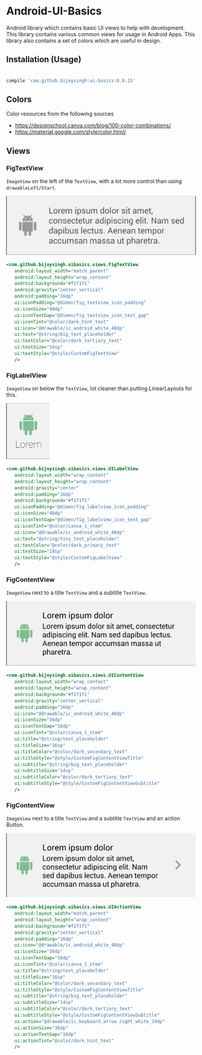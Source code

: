# Android-UI-Basics
Android library which contains basic UI views to help with development. This library contains various common views for usage in Android Apps.
This library also contains a set of colors which are useful in design.

## Installation (Usage)
```gradle

compile 'com.github.bijoysingh:ui-basics:0.0.13'

```

## Colors
Color resources from the following sources
- https://designschool.canva.com/blog/100-color-combinations/
- https://material.google.com/style/color.html/

## Views
### FigTextView
`ImageView` on the left of the `TextView`, with a lot more control than using `drawableLeft/Start`.

![FigTextView](readme/FigTextView.png)
```xml
<com.github.bijoysingh.uibasics.views.FigTextView
   android:layout_width="match_parent"
   android:layout_height="wrap_content"
   android:background="#f1f1f1"
   android:gravity="center_vertical"
   android:padding="16dp"
   ui:iconPadding="@dimen/fig_textview_icon_padding"
   ui:iconSize="48dp"
   ui:iconTextGap="@dimen/fig_textview_icon_text_gap"
   ui:iconTint="@color/dark_hint_text"
   ui:icon="@drawable/ic_android_white_48dp"
   ui:text="@string/big_text_placeholder"
   ui:textColor="@color/dark_tertiary_text"
   ui:textSize="16sp"
   ui:textStyle="@style/CustomFigTextView"
   />
```

### FigLabelView
`ImageView` on below the `TextView`, lot cleaner than putting LinearLayouts for this.

![FigTextView](readme/FigLabelView.png)
```xml
<com.github.bijoysingh.uibasics.views.UILabelView
   android:layout_width="wrap_content"
   android:layout_height="wrap_content"
   android:gravity="center"
   android:padding="16dp"
   android:background="#f1f1f1"
   ui:iconPadding="@dimen/fig_labelview_icon_padding"
   ui:iconSize="48dp"
   ui:iconTextGap="@dimen/fig_labelview_icon_text_gap"
   ui:iconTint="@color/canva_1_stem"
   ui:icon="@drawable/ic_android_white_48dp"
   ui:text="@string/tiny_text_placeholder"
   ui:textColor="@color/dark_primary_text"
   ui:textSize="18sp"
   ui:textStyle="@style/CustomFigLabelView"
   />
```

### FigContentView
`ImageView` next to a title `TextView` and a subtitle `TextView`.

![FigTextView](readme/FigContentView.png)
```xml
<com.github.bijoysingh.uibasics.views.UIContentView
   android:layout_width="wrap_content"
   android:layout_height="wrap_content"
   android:background="#f1f1f1"
   android:gravity="center_vertical"
   android:padding="16dp"
   ui:icon="@drawable/ic_android_white_48dp"
   ui:iconSize="36dp"
   ui:iconTextGap="16dp"
   ui:iconTint="@color/canva_1_stem"
   ui:title="@string/text_placeholder"
   ui:titleSize="16sp"
   ui:titleColor="@color/dark_secondary_text"
   ui:titleStyle="@style/CustomFigContentViewTitle"
   ui:subtitle="@string/big_text_placeholder"
   ui:subtitleSize="14sp"
   ui:subtitleColor="@color/dark_tertiary_text"
   ui:subtitleStyle="@style/CustomFigContentViewSubtitle"
   />
```

### FigContentView
`ImageView` next to a title `TextView` and a subtitle `TextView` and an action Button.

![FigActionView](readme/FigActionView.png)
```xml
<com.github.bijoysingh.uibasics.views.UIActionView
   android:layout_width="match_parent"
   android:layout_height="wrap_content"
   android:background="#f1f1f1"
   android:gravity="center_vertical"
   android:padding="16dp"
   ui:icon="@drawable/ic_android_white_48dp"
   ui:iconSize="36dp"
   ui:iconTextGap="16dp"
   ui:iconTint="@color/canva_1_stem"
   ui:title="@string/text_placeholder"
   ui:titleSize="16sp"
   ui:titleColor="@color/dark_secondary_text"
   ui:titleStyle="@style/CustomFigContentViewTitle"
   ui:subtitle="@string/big_text_placeholder"
   ui:subtitleSize="14sp"
   ui:subtitleColor="@color/dark_tertiary_text"
   ui:subtitleStyle="@style/CustomFigContentViewSubtitle"
   ui:action="@drawable/ic_keyboard_arrow_right_white_24dp"
   ui:actionSize="36dp"
   ui:actionTextGap="16dp"
   ui:actionTint="@color/dark_hint_text"
   />
```